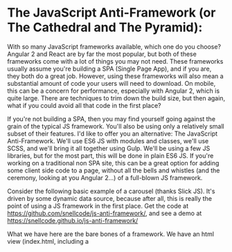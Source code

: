 # The JavaScript Anti-Framework (or The Cathedral and The Pyramid): 

With so many JavaScript frameworks available, which one do you choose? Angular 2 and React are by far the most popular, but both of these frameworks come with a lot of things you may not need. These frameworks usually assume you're building a SPA (Single Page App), and if you are, they both do a great job. However, using these frameworks will also mean a substantial amount of code your users will need to download. On mobile, this can be a concern for performance, especially with Angular 2, which is quite large. There are techniques to trim down the build size, but then again, what if you could avoid all that code in the first place?

If you're not building a SPA, then you may find yourself going against the grain of the typical JS framework. You'll also be using only a relatively small subset of their features. I'd like to offer you an alternative: The JavaScript Anti-Framework. We'll use ES6 JS with modules and classes, we'll use SCSS, and we'll bring it all together using Gulp. We'll be using a few JS libraries, but for the most part, this will be done in plain ES6 JS. If you're working on a traditional non SPA site, this can be a great option for adding some client side code to a page, without all the bells and whistles (and the ceremony, looking at you Angular 2...) of a full-blown JS framework.

Consider the following basic example of a carousel (thanks Slick JS). It's driven by some dynamic data source, because after all, this is really the point of using a JS framework in the first place. Get the code at https://github.com/snellcode/js-anti-framework/, and see a demo at https://snellcode.github.io/js-anti-framework/

What we have here are the bare bones of a framework. We have an html view (index.html, including a <script> template), we have an ES6 controller class (src/components/users-carousel/users-carousel.es6), there are SCSS styles (src/components/users-carousel/users-carousel.scss), and the code is organized by components. Using components as a top level structure is a great way to organize your code, so that each component will target it's specific goal, and contain all the relevant code in one place. They can be as simple or complex as you need. For example, if you find one of your components is more complex, you can add a more files and/or folders into that component, including whatever you need. This is in line with the emerging standard of Web Components, which encourages re-usable elements that bundle all their required code into a stand-alone package.

Let's take a closer look at our component controller code (src/components/users-carousel/users-carousel.es6). We can see in the main.es6 file (src/main.es6) that we get a new instance of the controller for each instance of `.users-carousel` rendered in our html. So when you refer to `this`, you are just referring to that one instance. This will allow you to have several of the same components on one page. Looking at the constructor, we can see it initializes `this.users` as an empty list, defines our template html, and finally runs `this.update()`. There are a few extra properties included to deal with filtering the users by group (allUsers, groups, activeGroup).

In this basic 'anti-framework', we have to do everything ourselves. There is no automatic data binding like in real frameworks. Instead, we simply call `this.update()` any time our state/model changes. When we update, we teardown any JS events, and fully re-render the view with the updated data. This one-way data flow is typical of React Flux/Redux, and many other frameworks are adopting it as well. The idea is that when you change your state (in this case `this.users`, or `this.activeGroup`), you then completely re-render the view that is consuming that data. This may seem counter intuitive and inefficient, however as your app becomes more complex, this approach really does scale up in a manageable way. The cost of re-rending is actually smaller than you may think, especially in modern devices and browsers.

Clearly there are a lot of improvements we could make, as this example is very basic. In a real world usage, we would have several templates, one for each portion of the view. We would have a larger tree of state data, and our update logic would become more complex. We can manage this complexity by using Flux/Redux style reducers to enforce transactional state changes in a centralized way. At a certain point, we may consider using a real framework if it does become too complex. But then again, if we target our components specifically and narrowly for their purpose, we can end up with a bunch of simple components that work together to make the whole.

At the end of the day, the framework you choose (or in this case, don't choose) doesn't make as much difference as how you use it. You can make something with pieces that fit together elegantly, like a cathedral. Or you can make a big mess of code that is only patchable by lumping more on top, like a pyramid. We can learn from emerging best practices like Web Components, one-way dataflow and transactional state management. We can use code that other very smart people wrote, and accept the unavoidable additional file size baggage. Or, if we find a simpler approach gives us what we need, we can adopt "The JavaScript Anti-Framework", and go our own way.

***

# Technical Notes

Requires node and gulp. If you don't have them, here's a good way to get them (Linux)

Node: http://yoember.com/nodejs/the-best-way-to-install-node-js/

Gulp: https://github.com/gulpjs/gulp/blob/master/docs/getting-started.md

When you have node and gulp, install the project using `npm install`. After that, use `gulp build` to build dist files. If you are working on the files, use just `gulp`, and this will watch for file changes and will run build when you save changes.

You will also need to serve the files to the browser. An easy way to do this is running `php -S localhost:8000` inside the project folder (in a different terminal than `gulp`). Then you can direct your browser to http://localhost:8000/ to see the demo.


